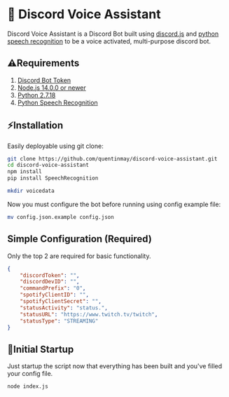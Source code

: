 # 🎤 Discord Voice Assistant

Discord Voice Assistant is a Discord Bot built using [discord.js](https://discord.js.org) and [python speech recognition](https://pypi.org/project/SpeechRecognition) to be a voice activated, multi-purpose discord bot. 

## ⚠Requirements
1. [Discord Bot Token](https://discordjs.guide/preparations/setting-up-a-bot-application.html#creating-your-bot)
2. [Node.js 14.0.0 or newer](https://nodejs.org/)
3. [Python 2.7.18](https://docs.python.org/release/2.7.18/)
4. [Python Speech Recognition](https://pypi.org/project/SpeechRecognition)

## ⚡Installation

Easily deployable using git clone:

```bash
git clone https://github.com/quentinmay/discord-voice-assistant.git
cd discord-voice-assistant
npm install
pip install SpeechRecognition

mkdir voicedata
```
Now you must configure the bot before running using config example file:
```bash
mv config.json.example config.json
```
## Simple Configuration (Required)
Only the top 2 are required for basic functionality.

```json
{
    "discordToken": "",
    "discordDevID": "",
    "commandPrefix": "0",
    "spotifyClientID": "",
    "spotifyClientSecret": "",
    "statusActivity": "status.",
    "statusURL": "https://www.twitch.tv/twitch",
    "statusType": "STREAMING"
}
```

## 🚀Initial Startup
Just startup the script now that everything has been built and you've filled your config file.
```bash
node index.js
```
